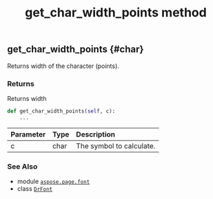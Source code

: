 ﻿---
title: get_char_width_points method
second_title: Aspose.Page for Python via .NET API References
description: 
type: docs
weight: 30
url: /python-net/aspose.page.font/drfont/get_char_width_points/
is_root: false
---

## get_char_width_points {#char}

Returns width of the character (points).


### Returns 


Returns width


```python
def get_char_width_points(self, c):
    ...
```


| Parameter | Type | Description |
| :- | :- | :- |
| c | char | The symbol to calculate. |



### See Also
* module [`aspose.page.font`](../../)
* class [`DrFont`](/page/python-net/aspose.page.font/drfont)
